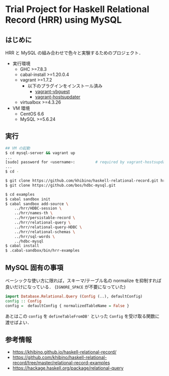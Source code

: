 # Trial Project for Haskell Relational Record (HRR) using MySQL

## はじめに

HRR と MySQL の組み合わせで色々と実験するためのプロジェクト．

* 実行環境
    * GHC >=7.8.3
    * cabal-install >=1.20.0.4
    * vagrant >=1.7.2
        * 以下のプラグインをインストール済み
            * [vagrant-vbguest](https://github.com/dotless-de/vagrant-vbguest)
            * [vagrant-hostsupdater](https://github.com/cogitatio/vagrant-hostsupdater)
    * virtualbox >=4.3.26
* VM 環境
    * CentOS 6.6
    * MySQL >=5.6.24

## 実行

```sh
## VM の起動
$ cd mysql-server && vagrant up
...
[sudo] password for <username>:         # required by vagrant-hostsupdater
...
$ cd -

$ git clone https://github.com/khibino/haskell-relational-record.git hrr
$ git clone https://github.com/bos/hdbc-mysql.git

$ cd examples
$ cabal sandbox init
$ cabal sandbox add-source \
    ../hrr/HDBC-session \
    ../hrr/names-th \
    ../hrr/persistable-record \
    ../hrr/relational-query \
    ../hrr/relational-query-HDBC \
    ../hrr/relational-schemas \
    ../hrr/sql-words \
    ../hdbc-mysql
$ cabal install
$ .cabal-sandbox/bin/hrr-examples
```

## MySQL 固有の事項

ベーシックな使い方に限れば，スキーマ/テーブル名の normalize を抑制すれば良いだけになっている．
(`IGNORE_SPACE` が不要になっていた)

```haskell
import Database.Relational.Query (Config (..), defaultConfig)
config :: Config
config =  defaultConfig { normalizedTableName = False }
```

あとはこの `config` を `defineTableFromDB'` といった `Config` を受け取る関数に渡せばよい．

## 参考情報

* <https://khibino.github.io/haskell-relational-record/>
* <https://github.com/khibino/haskell-relational-record/tree/master/relational-record-examples>
* <https://hackage.haskell.org/package/relational-query>

